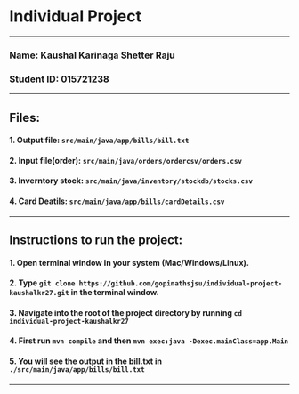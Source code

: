 # Individual Project
***
### Name: Kaushal Karinaga Shetter Raju
### Student ID: 015721238
***
## Files:
#### 1. Output file: ```src/main/java/app/bills/bill.txt```
#### 2. Input file(order): ```src/main/java/orders/ordercsv/orders.csv```
#### 3. Inverntory stock: ```src/main/java/inventory/stockdb/stocks.csv```
#### 4. Card Deatils: ```src/main/java/app/bills/cardDetails.csv```
***
## Instructions to run the project:
#### 1. Open terminal window in your system (Mac/Windows/Linux).
#### 2. Type ```git clone https://github.com/gopinathsjsu/individual-project-kaushalkr27.git``` in the terminal window.
#### 3. Navigate into the root of the project directory by running ```cd individual-project-kaushalkr27```
#### 4. First run ```mvn compile``` and then ```mvn exec:java -Dexec.mainClass=app.Main```
#### 5. You will see the output in the bill.txt in ```./src/main/java/app/bills/bill.txt```
***
